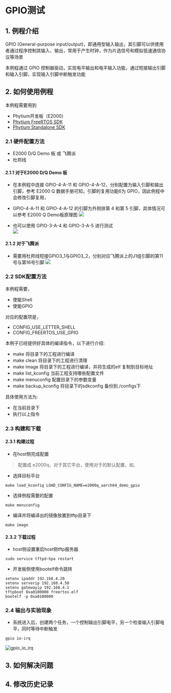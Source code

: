 # GPIO测试

## 1. 例程介绍

GPIO (General-purpose input/output)，即通用型输入输出，其引脚可以供使用者通过程序控制其输入、输出，常用于产生时钟，作为片选信号和模拟低速通信协议等场景

本例程通过 GPIO 控制器驱动，实现电平输出和电平输入功能，通过短接输出引脚和输入引脚，实现输入引脚中断触发功能

## 2. 如何使用例程

本例程需要用到
- Phytium开发板（E2000）
- [Phytium FreeRTOS SDK](https://gitee.com/phytium_embedded/phytium-free-rtos-sdk)
- [Phytium Standalone SDK](https://gitee.com/phytium_embedded/phytium-standalone-sdk)

### 2.1 硬件配置方法
- E2000 D/Q Demo 板 或 飞腾派
- 杜邦线

#### 2.1.1 对于E2000 D/Q Demo 板
- 在本例程中连接 GPIO-4-A-11 和 GPIO-4-A-12，分别配置为输入引脚和输出引脚，参考 E2000 Q 数据手册可知，引脚的复用功能6为 GPIO，因此例程中会修改引脚复用，

- GPIO-4-A-11 和 GPIO-4-A-12 的引脚为外侧排第 4 和第 5 引脚，具体情况可以参考 E2000 Q Demo板原理图
![](./figs/pin_connect_gpio4.jpg)

- 也可以使用 GPIO-3-A-4 和 GPIO-3-A-5 进行测试  
![](./figs/pin_connect_gpio3.jpg)

#### 2.1.2 对于飞腾派
- 需要用杜邦线短接GPIO3_1与GPIO3_2，分别对应飞腾派上的J1组引脚的第11号与第16号引脚
![](./figs/firefly_gpio_board.png)

### 2.2 SDK配置方法

本例程需要，

- 使能Shell
- 使能GPIO

对应的配置项是，

- CONFIG_USE_LETTER_SHELL
- CONFIG_FREERTOS_USE_GPIO

本例子已经提供好具体的编译指令，以下进行介绍:
- make 将目录下的工程进行编译
- make clean  将目录下的工程进行清理
- make image   将目录下的工程进行编译，并将生成的elf 复制到目标地址
- make list_kconfig 当前工程支持哪些配置文件
- make menuconfig   配置目录下的参数变量
- make backup_kconfig 将目录下的sdkconfig 备份到./configs下

具体使用方法为:
- 在当前目录下
- 执行以上指令

### 2.3 构建和下载

#### 2.3.1 构建过程

- 在host侧完成配置
> 配置成 e2000q，对于其它平台，使用对于的默认配置，如,

- 选择目标平台
```
make load_kconfig LOAD_CONFIG_NAME=e2000q_aarch64_demo_gpio
```

- 选择例程需要的配置
```
make menuconfig
```

- 编译并将编译出的镜像放置到tftp目录下
```
make image
```

#### 2.3.2 下载过程

- host侧设置重启host侧tftp服务器
```
sudo service tftpd-hpa restart
```

- 开发板侧使用bootelf命令跳转
```
setenv ipaddr 192.168.4.20  
setenv serverip 192.168.4.50 
setenv gatewayip 192.168.4.1 
tftpboot 0xa0100000 freertos.elf
bootelf -p 0xa0100000
```

### 2.4 输出与实验现象

- 系统进入后，创建两个任务，一个控制输出引脚电平，另一个检查输入引脚电平，同时等待中断触发

```
gpio io-irq
```

![gpio_io_irq](./figs/gpio_io_irq.png)


## 3. 如何解决问题


## 4. 修改历史记录




